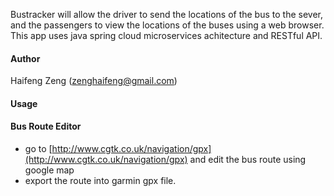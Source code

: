Bustracker will allow the driver to send the locations of the bus to the sever, and the passengers to view the locations of the buses using a web browser.  
This app uses java spring cloud microservices achitecture and RESTful API. 
#### Author
Haifeng Zeng (zenghaifeng@gmail.com)

#### Usage

#### Bus Route Editor 

- go to [http://www.cgtk.co.uk/navigation/gpx](http://www.cgtk.co.uk/navigation/gpx) and edit the bus route using google map
- export the route into garmin gpx file.